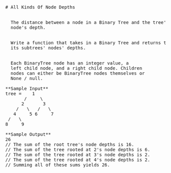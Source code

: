 <pre>
# All Kinds Of Node Depths


  The distance between a node in a Binary Tree and the tree's root is called the
  node's depth.


  Write a function that takes in a Binary Tree and returns the sum of all of
  its subtrees' nodes' depths.


  Each BinaryTree node has an integer value, a
  left child node, and a right child node. Children
  nodes can either be BinaryTree nodes themselves or
  None / null.

**Sample Input**
tree =    1
       /     \
      2       3
    /   \   /   \
   4     5 6     7
 /   \
8     9

**Sample Output**
26
// The sum of the root tree's node depths is 16.
// The sum of the tree rooted at 2's node depths is 6.
// The sum of the tree rooted at 3's node depths is 2.
// The sum of the tree rooted at 4's node depths is 2.
// Summing all of these sums yields 26.

</pre>
